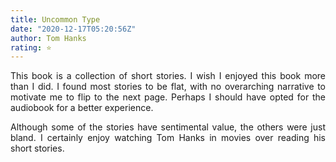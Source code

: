 ```yaml
---
title: Uncommon Type
date: "2020-12-17T05:20:56Z"
author: Tom Hanks
rating: ⭐
---
```


<style>
body {
text-align: justify}
</style>

This book is a collection of short stories. I wish I enjoyed this book more than I did. I found most stories to be flat, with no overarching narrative to motivate me to flip to the next page. Perhaps I should have opted for the audiobook for a better experience.

Although some of the stories have sentimental value, the others were just bland. I certainly enjoy watching Tom Hanks in movies over reading his short stories.